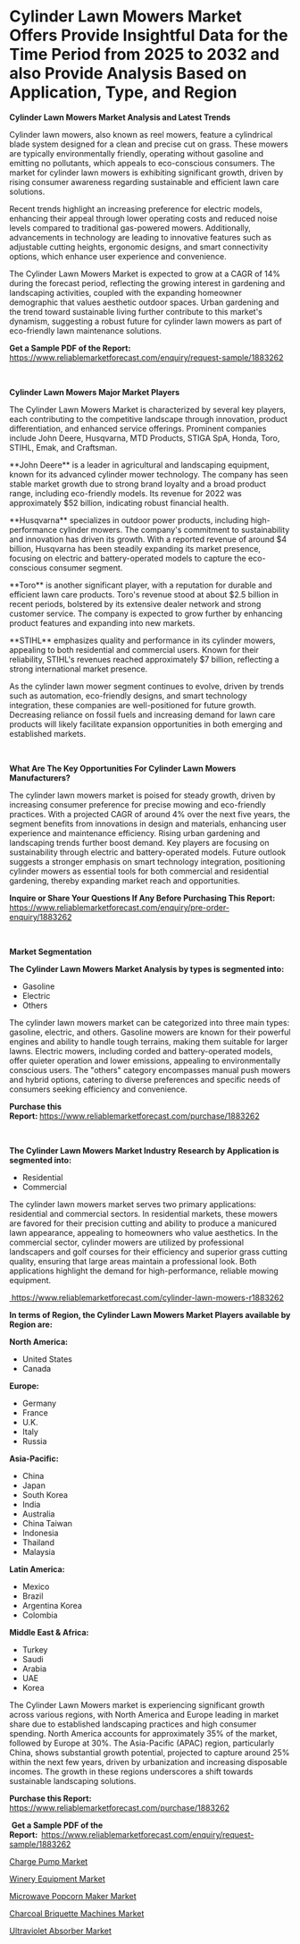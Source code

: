 <p><h1>Cylinder Lawn Mowers Market Offers Provide Insightful Data for the Time Period from 2025 to 2032 and also Provide Analysis Based on Application, Type, and Region</h1></p><p><strong>Cylinder Lawn Mowers Market Analysis and Latest Trends</strong></p>
<p><p>Cylinder lawn mowers, also known as reel mowers, feature a cylindrical blade system designed for a clean and precise cut on grass. These mowers are typically environmentally friendly, operating without gasoline and emitting no pollutants, which appeals to eco-conscious consumers. The market for cylinder lawn mowers is exhibiting significant growth, driven by rising consumer awareness regarding sustainable and efficient lawn care solutions. </p><p>Recent trends highlight an increasing preference for electric models, enhancing their appeal through lower operating costs and reduced noise levels compared to traditional gas-powered mowers. Additionally, advancements in technology are leading to innovative features such as adjustable cutting heights, ergonomic designs, and smart connectivity options, which enhance user experience and convenience. </p><p>The Cylinder Lawn Mowers Market is expected to grow at a CAGR of 14% during the forecast period, reflecting the growing interest in gardening and landscaping activities, coupled with the expanding homeowner demographic that values aesthetic outdoor spaces. Urban gardening and the trend toward sustainable living further contribute to this market's dynamism, suggesting a robust future for cylinder lawn mowers as part of eco-friendly lawn maintenance solutions.</p></p>
<p><strong>Get a Sample PDF of the Report:&nbsp;</strong> <a href="https://www.reliablemarketforecast.com/enquiry/request-sample/1883262?utm_campaign=1080&utm_medium=2&utm_source=Github&utm_content=ia&utm_term=11042025&utm_id=cylinder-lawn-mowers">https://www.reliablemarketforecast.com/enquiry/request-sample/1883262</a></p>
<p>&nbsp;</p>
<p><strong>Cylinder Lawn Mowers Major Market Players</strong></p>
<p><p>The Cylinder Lawn Mowers Market is characterized by several key players, each contributing to the competitive landscape through innovation, product differentiation, and enhanced service offerings. Prominent companies include John Deere, Husqvarna, MTD Products, STIGA SpA, Honda, Toro, STIHL, Emak, and Craftsman.</p><p>**John Deere** is a leader in agricultural and landscaping equipment, known for its advanced cylinder mower technology. The company has seen stable market growth due to strong brand loyalty and a broad product range, including eco-friendly models. Its revenue for 2022 was approximately $52 billion, indicating robust financial health.</p><p>**Husqvarna** specializes in outdoor power products, including high-performance cylinder mowers. The company's commitment to sustainability and innovation has driven its growth. With a reported revenue of around $4 billion, Husqvarna has been steadily expanding its market presence, focusing on electric and battery-operated models to capture the eco-conscious consumer segment.</p><p>**Toro** is another significant player, with a reputation for durable and efficient lawn care products. Toro's revenue stood at about $2.5 billion in recent periods, bolstered by its extensive dealer network and strong customer service. The company is expected to grow further by enhancing product features and expanding into new markets.</p><p>**STIHL** emphasizes quality and performance in its cylinder mowers, appealing to both residential and commercial users. Known for their reliability, STIHL's revenues reached approximately $7 billion, reflecting a strong international market presence.</p><p>As the cylinder lawn mower segment continues to evolve, driven by trends such as automation, eco-friendly designs, and smart technology integration, these companies are well-positioned for future growth. Decreasing reliance on fossil fuels and increasing demand for lawn care products will likely facilitate expansion opportunities in both emerging and established markets.</p></p>
<p>&nbsp;</p>
<p><strong>What Are The Key Opportunities For Cylinder Lawn Mowers Manufacturers?</strong></p>
<p><p>The cylinder lawn mowers market is poised for steady growth, driven by increasing consumer preference for precise mowing and eco-friendly practices. With a projected CAGR of around 4% over the next five years, the segment benefits from innovations in design and materials, enhancing user experience and maintenance efficiency. Rising urban gardening and landscaping trends further boost demand. Key players are focusing on sustainability through electric and battery-operated models. Future outlook suggests a stronger emphasis on smart technology integration, positioning cylinder mowers as essential tools for both commercial and residential gardening, thereby expanding market reach and opportunities.</p></p>
<p><strong>Inquire or Share Your Questions If Any Before Purchasing This Report:</strong> <a href="https://www.reliablemarketforecast.com/enquiry/pre-order-enquiry/1883262?utm_campaign=1080&utm_medium=2&utm_source=Github&utm_content=ia&utm_term=11042025&utm_id=cylinder-lawn-mowers">https://www.reliablemarketforecast.com/enquiry/pre-order-enquiry/1883262</a></p>
<p>&nbsp;</p>
<p><strong>Market Segmentation</strong></p>
<p><strong>The Cylinder Lawn Mowers Market Analysis by types is segmented into:</strong></p>
<p><ul><li>Gasoline</li><li>Electric</li><li>Others</li></ul></p>
<p><p>The cylinder lawn mowers market can be categorized into three main types: gasoline, electric, and others. Gasoline mowers are known for their powerful engines and ability to handle tough terrains, making them suitable for larger lawns. Electric mowers, including corded and battery-operated models, offer quieter operation and lower emissions, appealing to environmentally conscious users. The "others" category encompasses manual push mowers and hybrid options, catering to diverse preferences and specific needs of consumers seeking efficiency and convenience.</p></p>
<p><strong>Purchase this Report:&nbsp;</strong><a href="https://www.reliablemarketforecast.com/purchase/1883262?utm_campaign=1080&utm_medium=2&utm_source=Github&utm_content=ia&utm_term=11042025&utm_id=cylinder-lawn-mowers">https://www.reliablemarketforecast.com/purchase/1883262</a></p>
<p>&nbsp;</p>
<p><strong>The Cylinder Lawn Mowers Market Industry Research by Application is segmented into:</strong></p>
<p><ul><li>Residential</li><li>Commercial</li></ul></p>
<p><p>The cylinder lawn mowers market serves two primary applications: residential and commercial sectors. In residential markets, these mowers are favored for their precision cutting and ability to produce a manicured lawn appearance, appealing to homeowners who value aesthetics. In the commercial sector, cylinder mowers are utilized by professional landscapers and golf courses for their efficiency and superior grass cutting quality, ensuring that large areas maintain a professional look. Both applications highlight the demand for high-performance, reliable mowing equipment.</p></p>
<p><a href="https://www.reliablemarketforecast.com/cylinder-lawn-mowers-r1883262?utm_campaign=1080&utm_medium=2&utm_source=Github&utm_content=ia&utm_term=11042025&utm_id=cylinder-lawn-mowers">&nbsp;https://www.reliablemarketforecast.com/cylinder-lawn-mowers-r1883262</a></p>
<p><strong>In terms of Region, the Cylinder Lawn Mowers Market Players available by Region are:</strong></p>
<p>
    <p> <strong> North America: </strong>
        <ul>
            <li>United States</li>
            <li>Canada</li>
        </ul>
        </p> 
    <p> <strong> Europe: </strong>
        <ul>
            <li>Germany</li>
            <li>France</li>
            <li>U.K.</li>
            <li>Italy</li>
            <li>Russia</li>
        </ul>
        </p> 
    <p> <strong> Asia-Pacific: </strong>
        <ul>
            <li>China</li>
            <li>Japan</li>
            <li>South Korea</li>
            <li>India</li>
            <li>Australia</li>
            <li>China Taiwan</li>
            <li>Indonesia</li>
            <li>Thailand</li>
            <li>Malaysia</li>
        </ul>
        </p> 
    <p> <strong> Latin America: </strong>
        <ul>
            <li>Mexico</li>
            <li>Brazil</li>
            <li>Argentina Korea</li>
            <li>Colombia</li>
        </ul>
        </p> 
    <p> <strong> Middle East & Africa: </strong>
        <ul>
            <li>Turkey</li>
            <li>Saudi</li>
            <li>Arabia</li>
            <li>UAE</li>
            <li>Korea</li>
        </ul>
    </p>
    </p>
<p><p>The Cylinder Lawn Mowers market is experiencing significant growth across various regions, with North America and Europe leading in market share due to established landscaping practices and high consumer spending. North America accounts for approximately 35% of the market, followed by Europe at 30%. The Asia-Pacific (APAC) region, particularly China, shows substantial growth potential, projected to capture around 25% within the next few years, driven by urbanization and increasing disposable incomes. The growth in these regions underscores a shift towards sustainable landscaping solutions.</p></p>
<p><strong>Purchase this Report: </strong><a href="https://www.reliablemarketforecast.com/purchase/1883262?utm_campaign=1080&utm_medium=2&utm_source=Github&utm_content=ia&utm_term=11042025&utm_id=cylinder-lawn-mowers">https://www.reliablemarketforecast.com/purchase/1883262</a></p>
<p>&nbsp;<strong>Get a Sample PDF of the Report:&nbsp;&nbsp;</strong><a href="https://www.reliablemarketforecast.com/enquiry/request-sample/1883262?utm_campaign=1080&utm_medium=2&utm_source=Github&utm_content=ia&utm_term=11042025&utm_id=cylinder-lawn-mowers">https://www.reliablemarketforecast.com/enquiry/request-sample/1883262</a></p>
<p><strong></strong></p>
<p><p><a href="https://github.com/seyalshudae7/Market-Research-Report-List-1/blob/main/charge-pump-market.md?utm_campaign=1080&utm_medium=2&utm_source=Github&utm_content=ia&utm_term=11042025&utm_id=cylinder-lawn-mowers">Charge Pump Market</a></p><p><a href="https://github.com/nacarnzina/Market-Research-Report-List-1/blob/main/winery-equipment-market.md?utm_campaign=1080&utm_medium=2&utm_source=Github&utm_content=ia&utm_term=11042025&utm_id=cylinder-lawn-mowers">Winery Equipment Market</a></p><p><a href="https://github.com/aaryaheron0c/Market-Research-Report-List-1/blob/main/microwave-popcorn-maker-market.md?utm_campaign=1080&utm_medium=2&utm_source=Github&utm_content=ia&utm_term=11042025&utm_id=cylinder-lawn-mowers">Microwave Popcorn Maker Market</a></p><p><a href="https://github.com/giulyankela/Market-Research-Report-List-1/blob/main/charcoal-briquette-machines-market.md?utm_campaign=1080&utm_medium=2&utm_source=Github&utm_content=ia&utm_term=11042025&utm_id=cylinder-lawn-mowers">Charcoal Briquette Machines Market</a></p><p><a href="https://github.com/oliffzillamv/Market-Research-Report-List-1/blob/main/ultraviolet-absorber-market.md?utm_campaign=1080&utm_medium=2&utm_source=Github&utm_content=ia&utm_term=11042025&utm_id=cylinder-lawn-mowers">Ultraviolet Absorber Market</a></p></p>